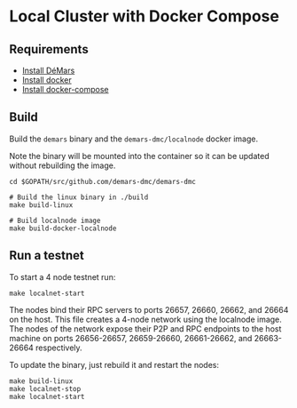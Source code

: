 # Local Cluster with Docker Compose

## Requirements

- [Install DéMars](/docs/install.md)
- [Install docker](https://docs.docker.com/engine/installation/)
- [Install docker-compose](https://docs.docker.com/compose/install/)

## Build

Build the `demars` binary and the `demars-dmc/localnode` docker image.

Note the binary will be mounted into the container so it can be updated without
rebuilding the image.

```
cd $GOPATH/src/github.com/demars-dmc/demars-dmc

# Build the linux binary in ./build
make build-linux

# Build localnode image
make build-docker-localnode
```


## Run a testnet

To start a 4 node testnet run:

```
make localnet-start
```

The nodes bind their RPC servers to ports 26657, 26660, 26662, and 26664 on the host.
This file creates a 4-node network using the localnode image.
The nodes of the network expose their P2P and RPC endpoints to the host machine on ports 26656-26657, 26659-26660, 26661-26662, and 26663-26664 respectively.

To update the binary, just rebuild it and restart the nodes:

```
make build-linux
make localnet-stop
make localnet-start
```

